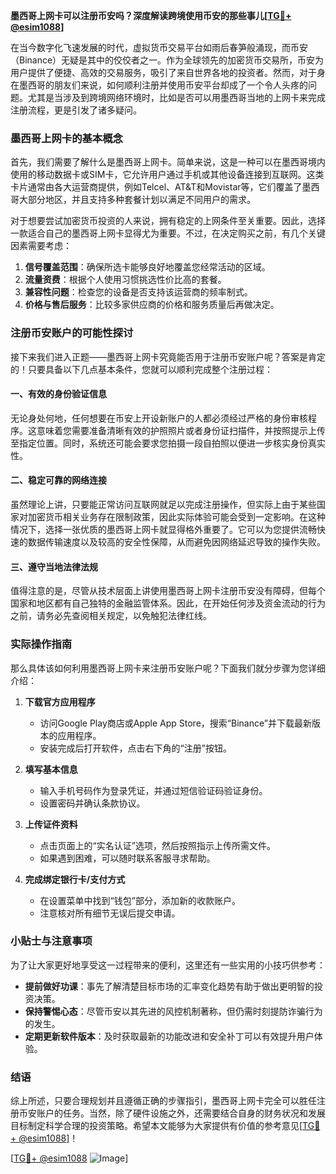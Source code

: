 **墨西哥上网卡可以注册币安吗？深度解读跨境使用币安的那些事儿[[TG💪+ @esim1088](https://t.me/s/esim1088)]**

在当今数字化飞速发展的时代，虚拟货币交易平台如雨后春笋般涌现，而币安（Binance）无疑是其中的佼佼者之一。作为全球领先的加密货币交易所，币安为用户提供了便捷、高效的交易服务，吸引了来自世界各地的投资者。然而，对于身在墨西哥的朋友们来说，如何顺利注册并使用币安平台却成了一个令人头疼的问题。尤其是当涉及到跨境网络环境时，比如是否可以用墨西哥当地的上网卡来完成注册流程，更是引发了诸多疑问。

### 墨西哥上网卡的基本概念

首先，我们需要了解什么是墨西哥上网卡。简单来说，这是一种可以在墨西哥境内使用的移动数据卡或SIM卡，它允许用户通过手机或其他设备连接到互联网。这类卡片通常由各大运营商提供，例如Telcel、AT&T和Movistar等，它们覆盖了墨西哥大部分地区，并且支持多种套餐计划以满足不同用户的需求。

对于想要尝试加密货币投资的人来说，拥有稳定的上网条件至关重要。因此，选择一款适合自己的墨西哥上网卡显得尤为重要。不过，在决定购买之前，有几个关键因素需要考虑：

1. **信号覆盖范围**：确保所选卡能够良好地覆盖您经常活动的区域。
2. **流量资费**：根据个人使用习惯挑选性价比高的套餐。
3. **兼容性问题**：检查您的设备是否支持该运营商的频率制式。
4. **价格与售后服务**：比较多家供应商的价格和服务质量后再做决定。

### 注册币安账户的可能性探讨

接下来我们进入正题——墨西哥上网卡究竟能否用于注册币安账户呢？答案是肯定的！只要具备以下几点基本条件，您就可以顺利完成整个注册过程：

#### 一、有效的身份验证信息

无论身处何地，任何想要在币安上开设新账户的人都必须经过严格的身份审核程序。这意味着您需要准备清晰有效的护照照片或者身份证扫描件，并按照提示上传至指定位置。同时，系统还可能会要求您拍摄一段自拍照以便进一步核实身份真实性。

#### 二、稳定可靠的网络连接

虽然理论上讲，只要能正常访问互联网就足以完成注册操作，但实际上由于某些国家对加密货币相关业务存在限制政策，因此实际体验可能会受到一定影响。在这种情况下，选择一张优质的墨西哥上网卡就显得格外重要了。它可以为您提供流畅快速的数据传输速度以及较高的安全性保障，从而避免因网络延迟导致的操作失败。

#### 三、遵守当地法律法规

值得注意的是，尽管从技术层面上讲使用墨西哥上网卡注册币安没有障碍，但每个国家和地区都有自己独特的金融监管体系。因此，在开始任何涉及资金流动的行为之前，请务必先查阅相关规定，以免触犯法律红线。

### 实际操作指南

那么具体该如何利用墨西哥上网卡来注册币安账户呢？下面我们就分步骤为您详细介绍：

1. **下载官方应用程序**
   - 访问Google Play商店或Apple App Store，搜索“Binance”并下载最新版本的应用程序。
   - 安装完成后打开软件，点击右下角的“注册”按钮。

2. **填写基本信息**
   - 输入手机号码作为登录凭证，并通过短信验证码验证身份。
   - 设置密码并确认条款协议。

3. **上传证件资料**
   - 点击页面上的“实名认证”选项，然后按照指示上传所需文件。
   - 如果遇到困难，可以随时联系客服寻求帮助。

4. **完成绑定银行卡/支付方式**
   - 在设置菜单中找到“钱包”部分，添加新的收款账户。
   - 注意核对所有细节无误后提交申请。

### 小贴士与注意事项

为了让大家更好地享受这一过程带来的便利，这里还有一些实用的小技巧供参考：

- **提前做好功课**：事先了解清楚目标市场的汇率变化趋势有助于做出更明智的投资决策。
- **保持警惕心态**：尽管币安以其先进的风控机制著称，但仍需时刻提防诈骗行为的发生。
- **定期更新软件版本**：及时获取最新的功能改进和安全补丁可以有效提升用户体验。

### 结语

综上所述，只要合理规划并且遵循正确的步骤指引，墨西哥上网卡完全可以胜任注册币安账户的任务。当然，除了硬件设施之外，还需要结合自身的财务状况和发展目标制定科学合理的投资策略。希望本文能够为大家提供有价值的参考意见[[TG💪+ @esim1088](https://t.me/s/esim1088)]！

[[TG💪+ @esim1088](https://t.me/s/esim1088) ![Image](https://i.postimg.cc/4NQfJmqS/Snipaste-2025-05-13-00-14-12.png)]